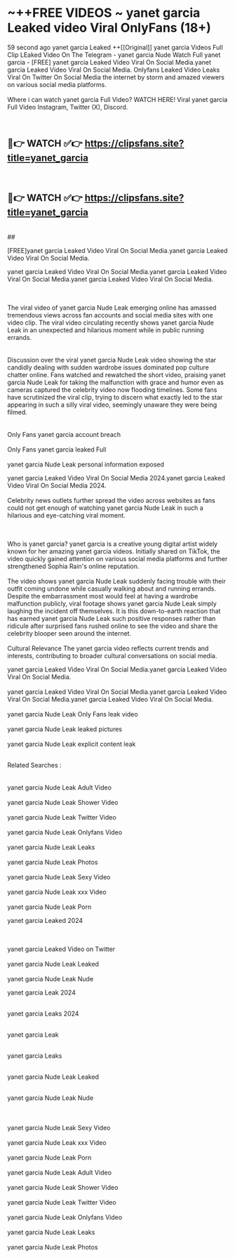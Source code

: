 # ~++FREE VIDEOS ~ yanet garcia Leaked video Viral OnlyFans (18+)<br>


59 second ago yanet garcia Leaked ++[[Original]] yanet garcia Videos Full Clip LEaked Video On The Telegram  - yanet garcia Nude  Watch Full yanet garcia - [FREE] yanet garcia Leaked Video Viral On Social Media.yanet garcia Leaked Video Viral On Social Media.   Onlyfans Leaked Video Leaks Viral On Twitter On Social Media the internet by storm and amazed viewers on various social media platforms. <br><br>
Where i can watch yanet garcia Full Video? WATCH HERE! Viral yanet garcia Full Video Instagram, Twitter (X), Discord. <br>


 <br>

##  🔴👉 WATCH ✅👉  <a href="https://clipsfans.site?title=yanet_garcia&ref=git">https://clipsfans.site?title=yanet_garcia</a> <br>
  <br>

##  🔴👉 WATCH ✅👉  <a href="https://clipsfans.site?title=yanet_garcia&ref=git">https://clipsfans.site?title=yanet_garcia</a> <br>
  <br>
  ##



[FREE]yanet garcia Leaked Video Viral On Social Media.yanet garcia Leaked Video Viral On Social Media. <br>

yanet garcia Leaked Video Viral On Social Media.yanet garcia Leaked Video Viral On Social Media.yanet garcia Leaked Video Viral On Social Media. <br>


  <br>

  <br>
The viral video of yanet garcia Nude Leak emerging online has amassed tremendous views across fan accounts and social media sites with one video clip. The viral video circulating recently shows yanet garcia Nude Leak in an unexpected and hilarious moment while in public running errands.<br>
<br>


<br>
Discussion over the viral yanet garcia Nude Leak video showing the star candidly dealing with sudden wardrobe issues dominated pop culture chatter online. Fans watched and rewatched the short video, praising yanet garcia Nude Leak for taking the malfunction with grace and humor even as cameras captured the celebrity video now flooding timelines. Some fans have scrutinized the viral clip, trying to discern what exactly led to the star appearing in such a silly viral video, seemingly unaware they were being filmed.<br>
<br>
<br> 
Only Fans yanet garcia account breach<br>
<br>
Only Fans yanet garcia leaked Full <br>
<br>
yanet garcia Nude Leak personal information exposed<br>

yanet garcia Leaked Video Viral On Social Media 2024.yanet garcia Leaked Video Viral On Social Media 2024. <br>
<br>
Celebrity news outlets further spread the video across websites as fans could not get enough of watching yanet garcia Nude Leak in such a hilarious and eye-catching viral moment.<br>
<br>

<br>
Who is yanet garcia? yanet garcia is a creative young digital artist widely known for her amazing yanet garcia videos. Initially shared on TikTok, the video quickly gained attention on various social media platforms and further strengthened Sophia Rain's online reputation.<br>
<br>
The video shows yanet garcia Nude Leak suddenly facing trouble with their outfit coming undone while casually walking about and running errands. Despite the embarrassment most would feel at having a wardrobe malfunction publicly, viral footage shows yanet garcia Nude Leak simply laughing the incident off themselves. It is this down-to-earth reaction that has earned yanet garcia Nude Leak such positive responses rather than ridicule after surprised fans rushed online to see the video and share the celebrity blooper seen around the internet.<br>
<br>
Cultural Relevance The yanet garcia video reflects current trends and interests, contributing to broader cultural conversations on social media.<br>

yanet garcia Leaked Video Viral On Social Media.yanet garcia Leaked Video Viral On Social Media.<br>
<br>
yanet garcia Leaked Video Viral On Social Media.yanet garcia Leaked Video Viral On Social Media.yanet garcia Leaked Video Viral On Social Media.<br>
<br>
yanet garcia Nude Leak Only Fans leak video<br>
<br>
yanet garcia Nude Leak leaked pictures<br>
<br>
yanet garcia Nude Leak explicit content leak<br>


<br>
Related Searches :<br>
<br>

<br>
yanet garcia Nude Leak Adult Video<br>
<br>
yanet garcia Nude Leak Shower Video<br>
<br>
yanet garcia Nude Leak Twitter Video<br>
<br>
yanet garcia Nude Leak Onlyfans Video<br>
<br>
yanet garcia Nude Leak Leaks<br>
<br>
yanet garcia Nude Leak Photos<br>

<br>
yanet garcia Nude Leak Sexy Video<br>
<br>
yanet garcia Nude Leak xxx Video<br>
<br>
yanet garcia Nude Leak Porn<br>

yanet garcia  Leaked 2024 <br> <br>
<br>

yanet garcia Leaked Video on Twitter <br>
<br>
yanet garcia Nude Leak Leaked<br>
<br>
yanet garcia Nude Leak Nude<br>


yanet garcia  Leak 2024 <br> <br>



yanet garcia  Leaks 2024 <br> <br>



 
yanet garcia  Leak<br> <br>



yanet garcia  Leaks<br> <br>


yanet garcia Nude Leak Leaked<br> <br>

yanet garcia Nude Leak Nude<br> <br>
<br> <br>
yanet garcia Nude Leak Sexy Video
<br> <br>
yanet garcia Nude Leak xxx Video
<br> <br>
yanet garcia Nude Leak Porn
<br> <br>
yanet garcia Nude Leak Adult Video
<br> <br>
yanet garcia Nude Leak Shower Video
<br> <br>
yanet garcia Nude Leak Twitter Video
<br> <br>
yanet garcia Nude Leak Onlyfans Video
<br> <br>
yanet garcia Nude Leak Leaks
<br> <br>
yanet garcia Nude Leak Photos






</p>




 



</p>










